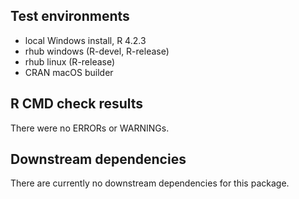 ## Test environments
* local Windows install, R 4.2.3
* rhub windows (R-devel, R-release)
* rhub linux (R-release)
* CRAN macOS builder

## R CMD check results 

There were no ERRORs or WARNINGs.

## Downstream dependencies

There are currently no downstream dependencies for this package.

